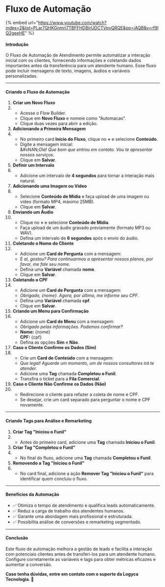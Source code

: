 # Fluxo de Automação



{% embed url="https://www.youtube.com/watch?index=2&list=PLar7QHKGnmri7TBFFHDBIrUDCTVpyQRQE&pp=iAQB&v=rf9lQ2geeHE" %}

#### Introdução

O Fluxo de Automação de Atendimento permite automatizar a interação inicial com os clientes, fornecendo informações e coletando dados importantes antes da transferência para um atendente humano. Esse fluxo pode incluir mensagens de texto, imagens, áudios e variáveis personalizadas.

***

#### Criando o Fluxo de Automação

1. **Criar um Novo Fluxo**
2.
   * Acesse o Flow Builder.
   * Clique em **Novo Fluxo** e nomeie como "Automacao".
   * Clique duas vezes para abrir a edição.
3. **Adicionando a Primeira Mensagem**
4.
   * No primeiro card **Início do Fluxo**, clique no **+** e selecione **Conteúdo**.
   * Digite a mensagem inicial:\
     &#xNAN;_&#x4F;lá! Que bom que entrou em contato. Vou te apresentar nossos serviços._
   * Clique em **Salvar**.
5. **Definir um Intervalo**
6.
   * Adicione um intervalo de **4 segundos** para tornar a interação mais natural.
7. **Adicionando uma Imagem ou Vídeo**
8.
   * Selecione **Conteúdo de Mídia** e faça upload de uma imagem ou vídeo (formato MP4, máximo 25MB).
   * Clique em **Salvar**.
9. **Enviando um Áudio**
10.
    * Clique no **+** e selecione **Conteúdo de Mídia**.
    * Faça upload de um áudio gravado previamente (formato MP3 ou WAV).
    * Defina um intervalo de **6 segundos** após o envio do áudio.
11. **Coletando o Nome do Cliente**
12.
    * Adicione um **Card de Pergunta** com a mensagem:
    * _E aí, gostou? Para continuarmos a apresentar nossos planos, por favor, me fale seu nome._
    * Defina uma **Variável** chamada **nome**.
    * Clique em **Salvar**.
13. **Coletando o CPF**
14.
    * Adicione um **Card de Pergunta** com a mensagem:
    * _Obrigado, {nome}. Agora, por último, me informe seu CPF._
    * Defina uma **Variável** chamada **cpf**.
    * Clique em **Salvar**.
15. **Criando um Menu para Confirmação**
16.
    * Adicione um **Card de Menu** com a mensagem:
    * _Obrigado pelas informações. Podemos confirmar?_
    * **Nome:** {nome}\
      **CPF:** {cpf}
    * Defina as opções **Sim** e **Não**.
17. **Caso o Cliente Confirme os Dados (Sim)**
18.
    * Crie um **Card de Conteúdo** com a mensagem:
    * _Que legal! Aguarde um momento, um de nossos consultores irá te atender._
    * Adicione uma **Tag** chamada **Completou o Funil**.
    * Transfira o ticket para a **Fila Comercial**.
19. **Caso o Cliente Não Confirme os Dados (Não)**
20.
    * Redirecione o cliente para refazer a coleta de nome e CPF.
    * Se desejar, crie um card separado para perguntar o nome e CPF novamente.

***

#### Criando Tags para Análise e Remarketing

1. **Criar Tag "Iniciou o Funil"**
2.
   * Antes do primeiro card, adicione uma **Tag** chamada **Iniciou o Funil**.
3. **Criar Tag "Completou o Funil"**
4.
   * No final do fluxo, adicione uma **Tag** chamada **Completou o Funil**.
5. **Removendo a Tag "Iniciou o Funil"**
6.
   * No card final, adicione a ação **Remover Tag "Iniciou o Funil"** para identificar quem concluiu o fluxo.

***

#### Benefícios da Automação

* ✅ Otimiza o tempo de atendimento e qualifica leads automaticamente.
* ✅ Reduz a carga de trabalho dos atendentes humanos.
* ✅ Garante uma abordagem mais profissional e estruturada.
* ✅ Possibilita análise de conversões e remarketing segmentado.

***

#### Conclusão

Este fluxo de automação melhora a gestão de leads e facilita a interação com potenciais clientes antes de transferi-los para um atendente humano. Configure corretamente as variáveis e tags para obter métricas eficazes e aumentar a conversão.

**Caso tenha dúvidas, entre em contato com o suporte da Logyca Tecnologia. 🚀**
